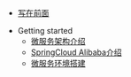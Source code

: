 <!-- docs/_sidebar.md -->
* [写在前面](README.md)
- Getting started
  - [微服务架构介绍](microserver-introduce.md)
  - [SpringCloud Alibaba介绍](spring-cloud-alibaba-introduce.md)
  - [微服务环境搭建](env-building.md)